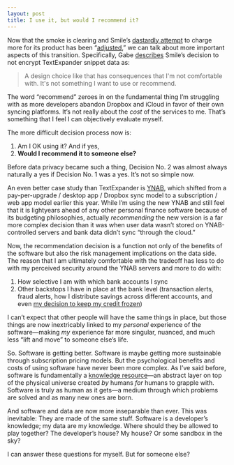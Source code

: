 ```yaml
---
layout: post
title: I use it, but would I recommend it?
---
```


Now that the smoke is clearing and Smile’s [dastardly attempt](http://www.practicallyefficient.com/2016/04/07/a-contrarian-theory.html) to charge more for its product has been “[adjusted](https://smilesoftware.com/textexpander/entry/textexpander-adjustments),” we can talk about more important aspects of this transition. Specifically, Gabe [describes](http://www.macdrifter.com/2016/04/the-new-old-textexpander-link.html) Smile’s decision to not encrypt TextExpander snippet data as:

> A design choice like that has consequences that I'm not comfortable with. It's not something I want to use or recommend.

The word “recommend” zeroes in on the fundamental thing I’m struggling with as more developers abandon Dropbox and iCloud in favor of their own syncing platforms. It’s not really about the *cost* of the services to me. That’s something that I feel I can objectively evaluate myself.

The more difficult decision process now is:

1. Am I OK using it? And if yes,
2. **Would I recommend it to someone else?**

Before data privacy became such a thing, Decision No. 2 was almost always naturally a yes if Decision No. 1 was a yes. It’s not so simple now.

An even better case study than TextExpander is [YNAB](http://www.youneedabudget.com), which shifted from a pay-per-upgrade / desktop app / Dropbox sync model to a subscription / web app model earlier this year. While I’m using the new YNAB and  still feel that it is lightyears ahead of any other personal finance software because of its budgeting philosophies, actually *recommending* the new version is a far more complex decision than it was when user data wasn’t stored on YNAB-controlled servers and bank data didn’t sync “through the cloud.”

Now, the recommendation decision is a function not only of the benefits of the software but also the risk management implications on the data side. The reason that I am ultimately comfortable with the tradeoff has less to do with my perceived security around the YNAB servers and more to do with:

1. How selective I am with which bank accounts I sync
2. Other backstops I have in place at the bank level (transaction alerts, fraud alerts, how I distribute savings across different accounts, and even [my decision to keep my credit frozen](http://www.practicallyefficient.com/2011/06/17/chilling))

I can’t expect that other people will have the same things in place, but those things are now inextricably linked to my *personal* experience of the software—making *my* experience far more singular, nuanced, and much less “lift and move” to someone else’s life.

So. Software is getting better. Software is maybe getting more sustainable through subscription pricing models. But the psychological benefits and costs of using software have never been more complex. As I’ve said before, software is fundamentally a [knowledge resource](http://www.practicallyefficient.com/2016/04/05/software-as-a-perception.html)—an abstract layer on top of the physical universe created *by* humans *for* humans to grapple with.  Software is truly as human as it gets—a medium through which problems are solved and as many new ones are born.

And software and data are now more inseparable than ever. This was inevitable: They are made of the same stuff. Software is a developer’s knowledge; my data are my knowledge. Where should they be allowed to play together? The developer’s house? My house? Or some sandbox in the sky? 

I can answer these questions for myself. But for someone else?

